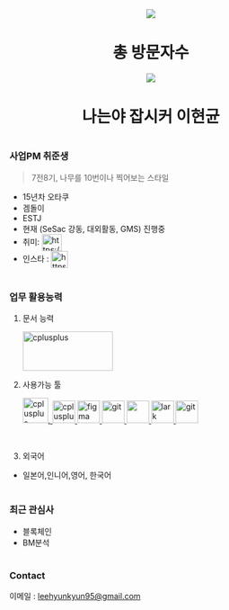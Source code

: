 
<div align="center">
  <img src="https://capsule-render.vercel.app/api?type=Waving&color=auto&height=250&section=header&text=환영~~합니다%20&fontSize=100&desc=hklee7%20GitHub&descSize=20&descAlign=80&descAlignY=75"/>
</div>




<h1 align="center">총 방문자수</h1>
<div align="center">
  <a href="https://hklee.me"><img src="https://count.getloli.com/get/@hklee7"/></a>
</div>





<h1 align="center">나는야 잡시커 이현균</h1>

#

###  사업PM 취준생
> 7전8기, 나무를 10번이나 찍어보는 스타일
- 15년차 오타쿠 
- 겜돌이
- ESTJ
- 현재 (SeSac 강동, 대외활동, GMS) 진행중
- 취미: <a href="https://www.youtube.com/c/https://www.youtube.com/channel/ucefjjv47ryp7slsig77fqbg" target="blank"><img align="center" src="https://raw.githubusercontent.com/rahuldkjain/github-profile-readme-generator/master/src/images/icons/Social/youtube.svg" alt="https://www.youtube.com/channel/ucefjjv47ryp7slsig77fqbg" height="30" width="35" /></a>
- 인스타 : <a href="https://www.instagram.com/hk_jobseeker" target="blank"><img align="center" src="https://mblogthumb-phinf.pstatic.net/MjAxODA4MjBfMTYz/MDAxNTM0NzMxOTA1NzI5.iiZw2j9KPxorBAw1rDxzLH7DjLH4qL0rXPWjDfZDSUIg.VAddbzhp-eDEEqeLYjCNMbZDfIcgjs3GUMUZ8q9aiVgg.PNG.gaogirl/instagram_PNG9.png?type=w800" alt="https://www.instagram.com/hk_jobseeker" height="30" width="30" /></a>

#

### 업무 활용능력
1) 문서 능력
&nbsp;<p align="left">
<img src="https://fiverr-res.cloudinary.com/images/t_main1,q_auto,f_auto,q_auto,f_auto/gigs/121444009/original/d688597a68f11ff77e14753c642b3140bd54d971/automate-your-excel-word-ppt-outlook-work-using-macro.jpg" alt="cplusplus" width="160" height="70"/> </p>

2) 사용가능 툴
&nbsp;<p align="left">
  <a href="https://www.google.com/intl/ko_KR/docs/about/" target="_blank" rel="noreferrer"><img src="https://cdn.icon-icons.com/icons2/2631/PNG/512/google_docs_new_logo_icon_159146.png" alt="cplusplus" width="45" height="45"/>,
  <a href="https://obsidian.md/" target="_blank" rel="noreferrer"> <img src="https://upload.wikimedia.org/wikipedia/commons/thumb/1/10/2023_Obsidian_logo.svg/1024px-2023_Obsidian_logo.svg.png" alt="cplusplus" width="40" height="40"/> 
  <a href="https://www.figma.com/" target="_blank" rel="noreferrer"> <img src="https://www.vectorlogo.zone/logos/figma/figma-icon.svg" alt="figma" width="40" height="40"/> </a>
  <a href="https://git-scm.com/" target="_blank" rel="noreferrer"> <img src="https://www.vectorlogo.zone/logos/git-scm/git-scm-icon.svg" alt="git" width="40" height="40"/> </a> 
  <a href="https://hklee7.github.io/aboutme/" target="_blank" rel="noreferrer"> <img src="https://github.com/hklee7/hklee7/assets/161420065/447ab2f4-1ed7-4ceb-b30c-aeeebc26498c" width="40" height="40"/> </a> 
  <a href="https://www.larksuite.com/ko_kr//" target="_blank" rel="noreferrer"> <img src="https://play-lh.googleusercontent.com/WBJp4E5ZLxMhnOBfj3iZ5HAzYjMc180O-qmVyVpQgI8Bwv70f_C_Kng-mzO2hFQ2zg=w240-h480-rw" alt="lark" width="40" height="40"/> </a> 
  <a href="https://www.notion.so/ko-kr/" target="_blank" rel="noreferrer"> <img src="https://w7.pngwing.com/pngs/589/804/png-transparent-notion-logo-thumbnail.png" alt="git" width="40" height="40"/> </a> 
</p>

&nbsp;&nbsp;&nbsp;&nbsp;&nbsp;

3) 외국어
- 일본어,인니어,영어, 한국어


#

### 최근 관심사
- 블록체인
- BM분석


#

### Contact
이메일 : leehyunkyun95@gmail.com

&nbsp;&nbsp;&nbsp;&nbsp;&nbsp;
&nbsp;&nbsp;&nbsp;&nbsp;&nbsp;
&nbsp;&nbsp;&nbsp;&nbsp;&nbsp;
#


